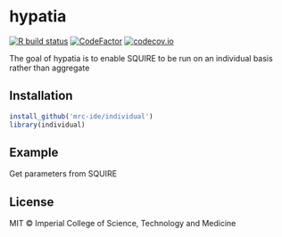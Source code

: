 
<!-- README.md is generated from README.Rmd. Please edit that file -->

# hypatia

<!-- badges: start -->

[![R build
status](https://github.com/mrc-ide/hypatia/workflows/R-CMD-check/badge.svg)](https://github.com/mrc-ide/hypatia/actions)
[![CodeFactor](https://www.codefactor.io/repository/github/mrc-ide/hypatia/badge)](https://www.codefactor.io/repository/github/mrc-ide/hypatia)
[![codecov.io](https://codecov.io/github/mrc-ide/hypatia/coverage.svg?branch=main)](https://codecov.io/github/mrc-ide/hypatia?branch=main)
<!-- badges: end -->

The goal of hypatia is to enable SQUIRE to be run on an individual basis
rather than aggregate

## Installation

``` r
install_github('mrc-ide/individual')
library(individual)
```

## Example

Get parameters from SQUIRE

## License

MIT © Imperial College of Science, Technology and Medicine
